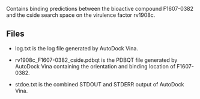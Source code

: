 Contains binding predictions between the bioactive compound F1607-0382 and the cside search space on the virulence factor rv1908c.

## Files

- log.txt is the log file generated by AutoDock Vina.

- rv1908c_F1607-0382_cside.pdbqt is the PDBQT file generated by AutoDock Vina containing the orientation and binding location of F1607-0382.

- stdoe.txt is the combined STDOUT and STDERR output of AutoDock Vina.

